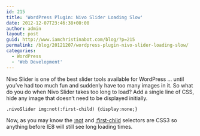 ```yaml
---
id: 215
title: 'WordPress Plugin: Nivo Slider Loading Slow'
date: 2012-12-07T23:46:38+00:00
author: admin
layout: post
guid: http://www.iamchristinabot.com/blog/?p=215
permalink: /blog/20121207/wordpress-plugin-nivo-slider-loading-slow/
categories:
  - WordPress
  - 'Web Development'
---
```

Nivo Slider is one of the best slider tools available for WordPress &#8230; until you&#8217;ve had too much fun and suddenly have too many images in it. So what do you do when Nivo Slider takes too long to load? Add a single line of CSS, hide any image that doesn&#8217;t need to be displayed initially.


    .nivoSlider img:not(:first-child) {display:none;}



Now, as you may know the [:not](http://www.w3schools.com/cssref/sel_not.asp) and [:first-child](http://www.w3schools.com/cssref/sel_firstchild.asp) selectors are CSS3 so anything before IE8 will still see long loading times.
